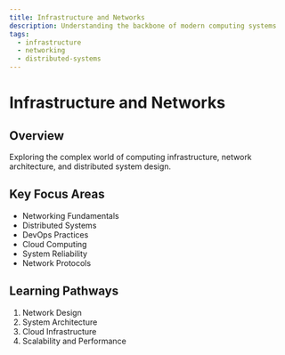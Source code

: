 ```yaml
---
title: Infrastructure and Networks
description: Understanding the backbone of modern computing systems
tags:
  - infrastructure
  - networking
  - distributed-systems
---
```


# Infrastructure and Networks

## Overview
Exploring the complex world of computing infrastructure, network architecture, and distributed system design.

## Key Focus Areas
- Networking Fundamentals
- Distributed Systems
- DevOps Practices
- Cloud Computing
- System Reliability
- Network Protocols

## Learning Pathways
1. Network Design
2. System Architecture
3. Cloud Infrastructure
4. Scalability and Performance
